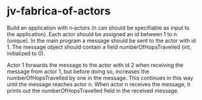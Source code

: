 # jv-fabrica-of-actors

Build an application with n‐actors (n can should be specifiable as input to the application).
Each actor should be assigned an id between 1 to n (unique).
In the main program a message should be sent to the actor with id 1.
The message object should contain a field numberOfHopsTravelled (int, initialized to 0).

Actor 1 forwards the message to the actor with id 2 when receiving the message from actor 1,
but before doing so, increases the numberOfHopsTravelled by one in the message.
This continues in this way until the message reaches actor n.
When actor n receives the message, it prints out the numberOfHopsTravelled field in the received message.